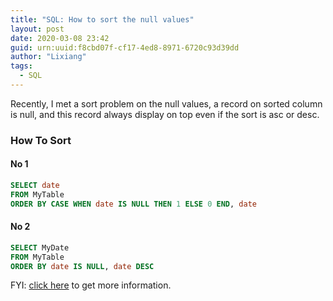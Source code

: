 ```yaml
---
title: "SQL: How to sort the null values"
layout: post
date: 2020-03-08 23:42
guid: urn:uuid:f8cbd07f-cf17-4ed8-8971-6720c93d39dd
author: "Lixiang"
tags:
  - SQL
---
```


Recently, I met a sort problem on the null values, a record on sorted column is null, and this record always display on top even if the sort is asc or desc.

### How To Sort

#### No 1
```sql
SELECT date
FROM MyTable
ORDER BY CASE WHEN date IS NULL THEN 1 ELSE 0 END, date
```

#### No 2
```sql
SELECT MyDate
FROM MyTable
ORDER BY date IS NULL, date DESC
```

FYI: [click here](https://stackoverflow.com/questions/1498648/sql-how-to-make-null-values-come-last-when-sorting-ascending) to get more information.
